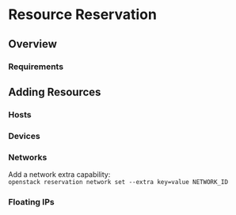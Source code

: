 # Resource Reservation

## Overview

### Requirements

## Adding Resources

### Hosts

### Devices

### Networks

Add a network extra capability:\
`openstack reservation network set --extra key=value NETWORK_ID`

### Floating IPs
